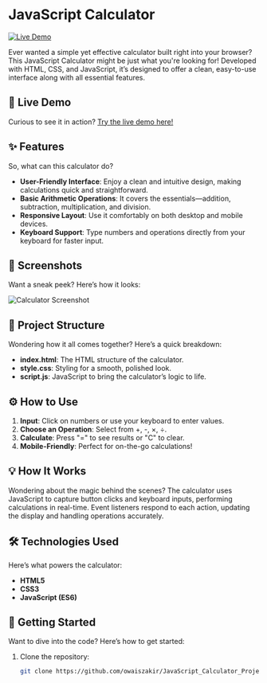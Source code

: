 # JavaScript Calculator

[![Live Demo](https://img.shields.io/badge/Live-Demo-brightgreen.svg)](https://owaiszakir.github.io/JavaScript_Calculator_Project/)

Ever wanted a simple yet effective calculator built right into your browser? This JavaScript Calculator might be just what you're looking for! Developed with HTML, CSS, and JavaScript, it’s designed to offer a clean, easy-to-use interface along with all essential features.

## 🚀 Live Demo

Curious to see it in action? [Try the live demo here!](https://owaiszakir.github.io/JavaScript_Calculator_Project/)

## ✨ Features

So, what can this calculator do?

- **User-Friendly Interface**: Enjoy a clean and intuitive design, making calculations quick and straightforward.
- **Basic Arithmetic Operations**: It covers the essentials—addition, subtraction, multiplication, and division.
- **Responsive Layout**: Use it comfortably on both desktop and mobile devices.
- **Keyboard Support**: Type numbers and operations directly from your keyboard for faster input.

## 📸 Screenshots

Want a sneak peek? Here’s how it looks:

![Calculator Screenshot](link_to_your_screenshot_image_here)

## 📂 Project Structure

Wondering how it all comes together? Here’s a quick breakdown:

- **index.html**: The HTML structure of the calculator.
- **style.css**: Styling for a smooth, polished look.
- **script.js**: JavaScript to bring the calculator’s logic to life.

## ⚙️ How to Use

1. **Input**: Click on numbers or use your keyboard to enter values.
2. **Choose an Operation**: Select from +, -, ×, ÷.
3. **Calculate**: Press "=" to see results or "C" to clear.
4. **Mobile-Friendly**: Perfect for on-the-go calculations!

## 💡 How It Works

Wondering about the magic behind the scenes? The calculator uses JavaScript to capture button clicks and keyboard inputs, performing calculations in real-time. Event listeners respond to each action, updating the display and handling operations accurately.

## 🛠️ Technologies Used

Here’s what powers the calculator:

- **HTML5**
- **CSS3**
- **JavaScript (ES6)**

## 🚀 Getting Started

Want to dive into the code? Here’s how to get started:

1. Clone the repository:

   ```bash
   git clone https://github.com/owaiszakir/JavaScript_Calculator_Project.git

